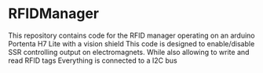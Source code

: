 # RFIDManager

This repository contains code for the RFID manager operating on an arduino Portenta H7 Lite with a vision shield
This code is designed to enable/disable SSR controlling output on electromagnets.
While also allowing to write and read RFID tags
Everything is connected to a I2C bus